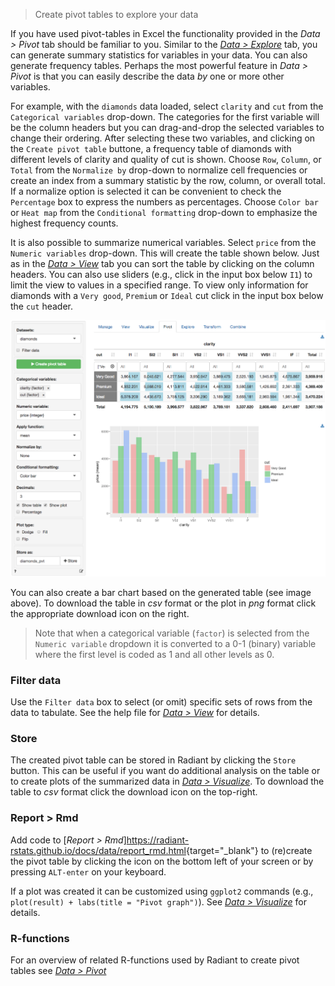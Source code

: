 > Create pivot tables to explore your data

If you have used pivot-tables in Excel the functionality provided in the _Data > Pivot_ tab should be familiar to you. Similar to the <a href="https://radiant-rstats.github.io/docs/data/explore.html" target="_blank">_Data > Explore_</a> tab, you can generate summary statistics for variables in your data. You can also generate frequency tables. Perhaps the most powerful feature in _Data > Pivot_ is that you can easily describe the data _by_ one or more other variables.

For example, with the `diamonds` data loaded, select `clarity` and `cut` from the `Categorical variables` drop-down. The categories for the first variable will be the column headers but you can drag-and-drop the selected variables to change their ordering. After selecting these two variables, and clicking on the `Create pivot table` buttone, a frequency table of diamonds with different levels of clarity and quality of cut is shown. Choose `Row`, `Column`, or `Total` from the `Normalize by` drop-down to normalize cell frequencies or create an index from a summary statistic by the row, column, or overall total. If a normalize option is selected it can be convenient to check the `Percentage` box to express the numbers as percentages. Choose `Color bar` or `Heat map` from the `Conditional formatting` drop-down to emphasize the highest frequency counts.

It is also possible to summarize numerical variables. Select `price` from the `Numeric variables` drop-down. This will create the table shown below. Just as in the <a href="https://radiant-rstats.github.io/docs/data/view.html" target="_blank">_Data > View_</a> tab you can sort the table by clicking on the column headers. You can also use sliders (e.g., click in the input box below `I1`) to limit the view to values in a specified range. To view only information for diamonds with a `Very good`, `Premium` or `Ideal` cut click in the input box below the `cut` header.

<p align="center"><img src="figures/pivotr.png"></p>

You can also create a bar chart based on the generated table (see image above). To download the table in _csv_ format or the plot in _png_ format click the appropriate download icon on the right.

> Note that when a categorical variable (`factor`) is selected from the `Numeric variable` dropdown it is converted to a 0-1 (binary) variable where the first level is coded as 1 and all other levels as 0.

### Filter data

Use the `Filter data` box to select (or omit) specific sets of rows from the data to tabulate. See the help file for <a href="https://radiant-rstats.github.io/docs/data/view.html" target="_blank">_Data > View_</a> for details.

### Store

The created pivot table can be stored in Radiant by clicking the `Store` button. This can be useful if you want do additional analysis on the table or to create plots of the summarized data in <a href="https://radiant-rstats.github.io/docs/data/visualize.html" target="_blank">_Data > Visualize_</a>. To download the table to _csv_ format click the download icon on the top-right.

### Report > Rmd

Add code to [_Report > Rmd_]<https://radiant-rstats.github.io/docs/data/report_rmd.html>{target="_blank"} to (re)create the pivot table by clicking the <i title="report results" class="fa fa-edit"></i> icon on the bottom left of your screen or by pressing `ALT-enter` on your keyboard. 

If a plot was created it can be customized using `ggplot2` commands (e.g., `plot(result) + labs(title = "Pivot graph")`). See <a href="https://radiant-rstats.github.io/docs/data/visualize.html" target="_blank">_Data > Visualize_</a> for details.

### R-functions

For an overview of related R-functions used by Radiant to create pivot tables see <a href = " https://radiant-rstats.github.io/radiant.data/reference/index.html#section-data-pivot" target="_blank">_Data > Pivot_</a>
